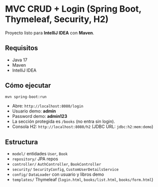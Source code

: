 # MVC CRUD + Login (Spring Boot, Thymeleaf, Security, H2)

Proyecto listo para **IntelliJ IDEA** con **Maven**.

## Requisitos
- Java 17
- Maven
- IntelliJ IDEA

## Cómo ejecutar
```bash
mvn spring-boot:run
```

- Abre: `http://localhost:8080/login`
- Usuario demo: **admin**
- Password demo: **admin123**
- La sección protegida es `/books` (no entra sin login).
- Consola H2: `http://localhost:8080/h2` (JDBC URL: `jdbc:h2:mem:demo`)



## Estructura
- `model/` entidades `User`, `Book`
- `repository/` JPA repos
- `controller/` `AuthController`, `BookController`
- `security/` `SecurityConfig`, `CustomUserDetailsService`
- `config/` `DataLoader` con usuario y libros demo
- `templates/` Thymeleaf (`login.html`, `books/list.html`, `books/form.html`)


